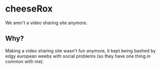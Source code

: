 # cheeseRox
We aren't a video sharing site anymore.

## Why?
Making a video sharing site wasn't fun anymore, it kept being bashed by edgy european weebs with social problems (so they have one thing in common with me).
